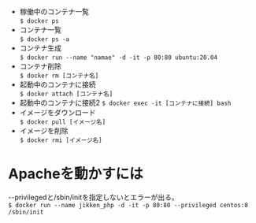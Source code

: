 - 稼働中のコンテナ一覧  
`$ docker ps`
- コンテナ一覧  
`$ docker ps -a`
- コンテナ生成  
`$ docker run --name "namae" -d -it -p 80:80 ubuntu:20.04`
- コンテナ削除  
`$ docker rm [コンテナ名]`
- 起動中のコンテナに接続  
`$ docker attach [コンテナ名]`
- 起動中のコンテナに接続2
`$ docker exec -it [コンテナに接続] bash`
- イメージをダウンロード  
`$ docker pull [イメージ名]`
- イメージを削除  
`$ docker rmi [イメージ名]`

# Apacheを動かすには
--privilegedと/sbin/initを指定しないとエラーが出る。  
`$ docker run --name jikken_php -d -it -p 80:80 --privileged centos:8 /sbin/init`
